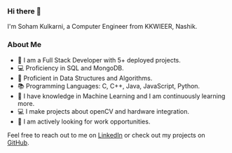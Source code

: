 <!---
soham-19/soham-19 is a ✨ special ✨ repository because its README.md (this file) appears on your GitHub profile.
You can click the Preview link to take a look at your changes.
--->

### Hi there 👋

I'm Soham Kulkarni, a  Computer Engineer from KKWIEER, Nashik.

### About Me

- 🌟 I am a Full Stack Developer with 5+ deployed projects.
- 💻 Proficiency in SQL and MongoDB.
- 🔧 Proficient in Data Structures and Algorithms.
- 📚 Programming Languages: C, C++, Java, JavaScript, Python.
- 🤖 I have knowledge in Machine Learning and I am continuously learning more.
- 💻 I make projects about openCV and hardware integration.
- 🚀 I am actively looking for work opportunities.

Feel free to reach out to me on [LinkedIn](https://www.linkedin.com/in/sohamkulkarni/) or check out my projects on [GitHub](https://github.com/soham-19).
